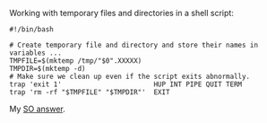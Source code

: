 Working with temporary files and directories in a shell script:

```
#!/bin/bash

# Create temporary file and directory and store their names in variables ...
TMPFILE=$(mktemp /tmp/"$0".XXXXX)
TMPDIR=$(mktemp -d)
# Make sure we clean up even if the script exits abnormally.
trap 'exit 1'                       HUP INT PIPE QUIT TERM
trap 'rm -rf "$TMPFILE" "$TMPDIR"'  EXIT
```

My [SO answer](https://stackoverflow.com/a/53063602).
